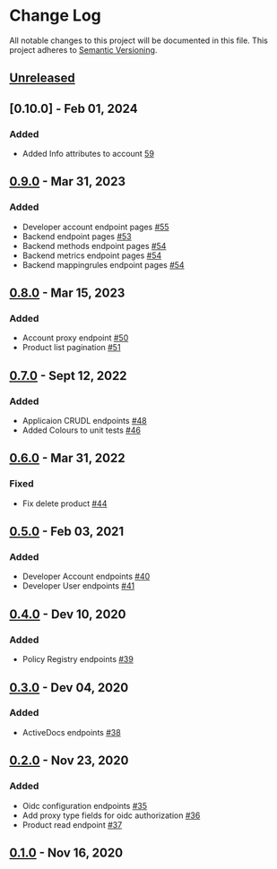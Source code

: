 # Change Log
All notable changes to this project will be documented in this file.
This project adheres to [Semantic Versioning](http://semver.org/).

## [Unreleased]

## [0.10.0] - Feb 01, 2024

### Added

- Added Info attributes to account [59](https://github.com/3scale/3scale-porta-go-client/pull/59)

## [0.9.0] - Mar 31, 2023

### Added

- Developer account endpoint pages [#55](https://github.com/3scale/3scale-porta-go-client/pull/55)
- Backend endpoint pages [#53](https://github.com/3scale/3scale-porta-go-client/pull/53)
- Backend methods endpoint pages [#54](https://github.com/3scale/3scale-porta-go-client/pull/54)
- Backend metrics endpoint pages [#54](https://github.com/3scale/3scale-porta-go-client/pull/54)
- Backend mappingrules endpoint pages [#54](https://github.com/3scale/3scale-porta-go-client/pull/54)

## [0.8.0] - Mar 15, 2023

### Added

- Account proxy endpoint [#50](https://github.com/3scale/3scale-porta-go-client/pull/50)
- Product list pagination [#51](https://github.com/3scale/3scale-porta-go-client/pull/51)

## [0.7.0] - Sept 12, 2022

### Added

- Applicaion CRUDL endpoints [#48](https://github.com/3scale/3scale-porta-go-client/pull/48)
- Added Colours to unit tests [#46](https://github.com/3scale/3scale-porta-go-client/pull/46)

## [0.6.0] - Mar 31, 2022

### Fixed

- Fix delete product [#44](https://github.com/3scale/3scale-porta-go-client/pull/44)

## [0.5.0] - Feb 03, 2021

### Added

- Developer Account endpoints [#40](https://github.com/3scale/3scale-porta-go-client/pull/40)
- Developer User endpoints [#41](https://github.com/3scale/3scale-porta-go-client/pull/41)

## [0.4.0] - Dev 10, 2020

### Added

- Policy Registry endpoints [#39](https://github.com/3scale/3scale-porta-go-client/pull/39)

## [0.3.0] - Dev 04, 2020

### Added

- ActiveDocs endpoints [#38](https://github.com/3scale/3scale-porta-go-client/pull/38)

## [0.2.0] - Nov 23, 2020

### Added

- Oidc configuration endpoints [#35](https://github.com/3scale/3scale-porta-go-client/pull/35)
- Add proxy type fields for oidc authorization [#36](https://github.com/3scale/3scale-porta-go-client/pull/36)
- Product read endpoint [#37](https://github.com/3scale/3scale-porta-go-client/pull/37)

## [0.1.0] - Nov 16, 2020

[Unreleased]: https://github.com/3scale/3scale-porta-go-client/compare/v0.9.0...HEAD
[0.9.0]: https://github.com/3scale/3scale-porta-go-client/releases/tag/v0.9.0
[0.8.0]: https://github.com/3scale/3scale-porta-go-client/releases/tag/v0.8.0
[0.7.0]: https://github.com/3scale/3scale-porta-go-client/releases/tag/v0.7.0
[0.6.0]: https://github.com/3scale/3scale-porta-go-client/releases/tag/v0.6.0
[0.5.0]: https://github.com/3scale/3scale-porta-go-client/releases/tag/v0.5.0
[0.4.0]: https://github.com/3scale/3scale-porta-go-client/releases/tag/v0.4.0
[0.3.0]: https://github.com/3scale/3scale-porta-go-client/releases/tag/v0.3.0
[0.2.0]: https://github.com/3scale/3scale-porta-go-client/releases/tag/v0.2.0
[0.1.0]: https://github.com/3scale/3scale-porta-go-client/releases/tag/v0.1.0
